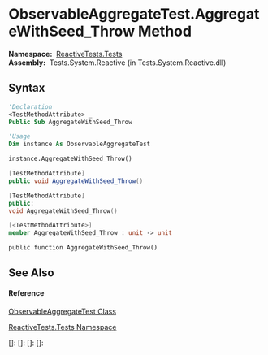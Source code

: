 # ObservableAggregateTest.AggregateWithSeed\_Throw Method

**Namespace:**  [ReactiveTests.Tests](ReactiveTests.Tests\ReactiveTests.Tests.md)  
**Assembly:**  Tests.System.Reactive (in Tests.System.Reactive.dll)

## Syntax

```vb
'Declaration
<TestMethodAttribute> _
Public Sub AggregateWithSeed_Throw
```

```vb
'Usage
Dim instance As ObservableAggregateTest

instance.AggregateWithSeed_Throw()
```

```csharp
[TestMethodAttribute]
public void AggregateWithSeed_Throw()
```

```c++
[TestMethodAttribute]
public:
void AggregateWithSeed_Throw()
```

```fsharp
[<TestMethodAttribute>]
member AggregateWithSeed_Throw : unit -> unit 
```

```jscript
public function AggregateWithSeed_Throw()
```

## See Also

#### Reference

[ObservableAggregateTest Class](ObservableAggregateTest\ObservableAggregateTest.md)

[ReactiveTests.Tests Namespace](ReactiveTests.Tests\ReactiveTests.Tests.md)

[]: 
[]: 
[]: 
[]: 
